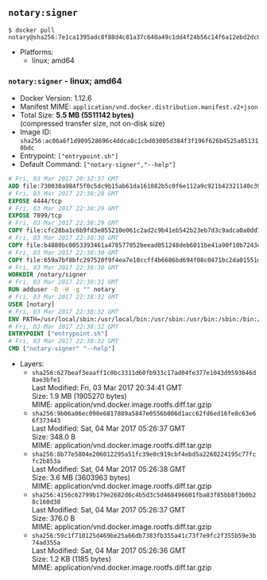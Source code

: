 ## `notary:signer`

```console
$ docker pull notary@sha256:7e1ca1395adc8f88d4c81a37c640a49c1dd4f24b56c14f6a12ebd2dc016920ea
```

-	Platforms:
	-	linux; amd64

### `notary:signer` - linux; amd64

-	Docker Version: 1.12.6
-	Manifest MIME: `application/vnd.docker.distribution.manifest.v2+json`
-	Total Size: **5.5 MB (5511142 bytes)**  
	(compressed transfer size, not on-disk size)
-	Image ID: `sha256:ac06a6f1d909528696c4ddca8c1cbd03005d384f3f196f626b4525a851310bdc`
-	Entrypoint: `["entrypoint.sh"]`
-	Default Command: `["notary-signer","--help"]`

```dockerfile
# Fri, 03 Mar 2017 20:32:37 GMT
ADD file:730030a984f5f0c5dc9b15ab61da161082b5c0f6e112a9c921b42321140c3927 in / 
# Fri, 03 Mar 2017 22:38:28 GMT
EXPOSE 4444/tcp
# Fri, 03 Mar 2017 22:38:29 GMT
EXPOSE 7899/tcp
# Fri, 03 Mar 2017 22:38:29 GMT
COPY file:cfc28ba1c6b9fd3e055210e061c2ad2c9b41eb542b23eb7d3c9adca0a0dd775d in /notary/signer/ 
# Fri, 03 Mar 2017 22:38:30 GMT
COPY file:b4880bc0053393461a478577052beead051248deb6011be41a90f10b7243c4a0 in /notary/signer/ 
# Fri, 03 Mar 2017 22:38:30 GMT
COPY file:659a7bf8bfc297520f9f4ea7e10ccff4b6686bd694f08c0471bc2da01551deb8 in /notary/signer/ 
# Fri, 03 Mar 2017 22:38:30 GMT
WORKDIR /notary/signer
# Fri, 03 Mar 2017 22:38:31 GMT
RUN adduser -D -H -g "" notary
# Fri, 03 Mar 2017 22:38:32 GMT
USER [notary]
# Fri, 03 Mar 2017 22:38:32 GMT
ENV PATH=/usr/local/sbin:/usr/local/bin:/usr/sbin:/usr/bin:/sbin:/bin:/notary/signer
# Fri, 03 Mar 2017 22:38:32 GMT
ENTRYPOINT ["entrypoint.sh"]
# Fri, 03 Mar 2017 22:38:32 GMT
CMD ["notary-signer" "--help"]
```

-	Layers:
	-	`sha256:627beaf3eaaff1c0bc3311d60fb933c17ad04fe377e1043d9593646d8ae3bfe1`  
		Last Modified: Fri, 03 Mar 2017 20:34:41 GMT  
		Size: 1.9 MB (1905270 bytes)  
		MIME: application/vnd.docker.image.rootfs.diff.tar.gzip
	-	`sha256:9b06a06ec090e6817889a5847e0556b006d1acc62fd6ed16fe8c63e66f373443`  
		Last Modified: Sat, 04 Mar 2017 05:26:37 GMT  
		Size: 348.0 B  
		MIME: application/vnd.docker.image.rootfs.diff.tar.gzip
	-	`sha256:8b77e5804e206012295a51fc39e0c919cbf4ebd5a2260224195c77fcfc2b853a`  
		Last Modified: Sat, 04 Mar 2017 05:26:38 GMT  
		Size: 3.6 MB (3603963 bytes)  
		MIME: application/vnd.docker.image.rootfs.diff.tar.gzip
	-	`sha256:4156c62799b179e2682d6c4b5d3c5d468496601fba83f85bb8f3b0b28c160d38`  
		Last Modified: Sat, 04 Mar 2017 05:26:37 GMT  
		Size: 376.0 B  
		MIME: application/vnd.docker.image.rootfs.diff.tar.gzip
	-	`sha256:59c1f710125d469be25a66db7383fb355a41c73f7e9fc2f355b59e3b74ad355a`  
		Last Modified: Sat, 04 Mar 2017 05:26:36 GMT  
		Size: 1.2 KB (1185 bytes)  
		MIME: application/vnd.docker.image.rootfs.diff.tar.gzip

